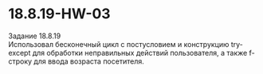 # 18.8.19-HW-03
Задание 18.8.19\
Использовал бесконечный цикл с постусловием и конструкцию try-except для обработки неправильных действий пользователя, а также f-строку для ввода возраста посетителя.
